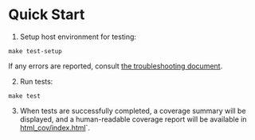 # Quick Start

1. Setup host environment for testing:

```shell
make test-setup
```

If any errors are reported, consult [the troubleshooting document](./troubleshooting.md).

2. Run tests:

```shell
make test
```

3. When tests are successfully completed, a coverage summary will be displayed, and a human-readable coverage report will be available in [html_cov/index.html](../../html_cov/index.html)`.